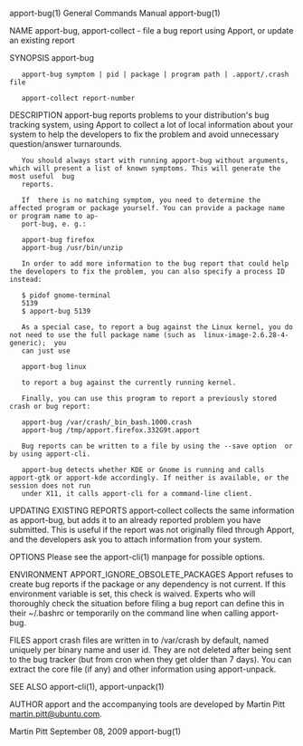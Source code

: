 apport-bug(1)							    General Commands Manual							 apport-bug(1)

NAME
       apport-bug, apport-collect - file a bug report using Apport, or update an existing report

SYNOPSIS
       apport-bug

       apport-bug symptom | pid | package | program path | .apport/.crash file

       apport-collect report-number

DESCRIPTION
       apport-bug  reports  problems  to your distribution's bug tracking system, using Apport to collect a lot of local information about your system to help
       the developers to fix the problem and avoid unnecessary question/answer turnarounds.

       You should always start with running apport-bug without arguments, which will present a list of known symptoms. This will generate the most useful  bug
       reports.

       If  there is no matching symptom, you need to determine the affected program or package yourself. You can provide a package name or program name to ap‐
       port-bug, e. g.:

	   apport-bug firefox
	   apport-bug /usr/bin/unzip

       In order to add more information to the bug report that could help the developers to fix the problem, you can also specify a process ID instead:

	   $ pidof gnome-terminal
	   5139
	   $ apport-bug 5139

       As a special case, to report a bug against the Linux kernel, you do not need to use the full package name (such as  linux-image-2.6.28-4-generic);  you
       can just use

	   apport-bug linux

       to report a bug against the currently running kernel.

       Finally, you can use this program to report a previously stored crash or bug report:

	   apport-bug /var/crash/_bin_bash.1000.crash
	   apport-bug /tmp/apport.firefox.332G9t.apport

       Bug reports can be written to a file by using the --save option	or by using apport-cli.

       apport-bug detects whether KDE or Gnome is running and calls apport-gtk or apport-kde accordingly. If neither is available, or the session does not run
       under X11, it calls apport-cli for a command-line client.

UPDATING EXISTING REPORTS
       apport-collect collects the same information as apport-bug, but adds it to an already reported problem you have submitted. This is useful if the report
       was not originally filed through Apport, and the developers ask you to attach information from your system.

OPTIONS
       Please see the apport-cli(1) manpage for possible options.

ENVIRONMENT
       APPORT_IGNORE_OBSOLETE_PACKAGES
	      Apport refuses to create bug reports if the package or any dependency is not current. If this environment variable is set, this check is waived.
	      Experts who will thoroughly check the situation before filing a bug report can define this in their ~/.bashrc or temporarily on the command line
	      when calling apport-bug.

FILES
       apport  crash  files are written in to /var/crash by default, named uniquely per binary name and user id.  They are not deleted after being sent to the
       bug tracker (but from cron when they get older than 7 days). You can extract the core file (if any) and other information using apport-unpack.

SEE ALSO
       apport-cli(1), apport-unpack(1)

AUTHOR
       apport and the accompanying tools are developed by Martin Pitt <martin.pitt@ubuntu.com>.

Martin Pitt							      September 08, 2009							 apport-bug(1)
